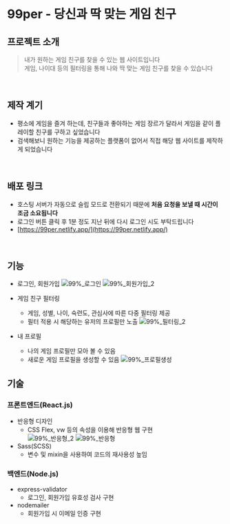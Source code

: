 # 99per - 당신과 딱 맞는 게임 친구
## 프로젝트 소개
> 내가 원하는 게임 친구를 찾을 수 있는 웹 사이트입니다  
> 게임, 나이대 등의 필터링을 통해 나와 딱 맞는 게임 친구를 찾을 수 있습니다  

<br/>

## 제작 계기
- 평소에 게임을 즐겨 하는데, 친구들과 좋아하는 게임 장르가 달라서 게임을 같이 플레이할 친구를 구하고 싶었습니다  
- 검색해보니 원하는 기능을 제공하는 플랫폼이 없어서 직접 해당 웹 사이트를 제작하게 되었습니다  

<br/>

## 배포 링크
- 호스팅 서버가 자동으로 슬립 모드로 전환되기 때문에 <strong>처음 요청을 보낼 때 시간이 조금 소요됩니다</strong>
- 로그인 버튼 클릭 후 1분 정도 지난 뒤에 다시 로그인 시도 부탁드립니다
- [https://99per.netlify.app/](https://99per.netlify.app/)

<br/>

## 기능
* 로그인, 회원가입
    ![99%_로그인](https://github.com/creamy-ocean/e-commerce/assets/93719660/dd4003fd-c648-4624-a027-dc469112fe8d)
    ![99%_회원가입_2](https://github.com/creamy-ocean/creamy-ocean/assets/93719660/169ba69d-eed0-4c21-92dc-5cbdd795935b)
  
* 게임 친구 필터링
  - 게임, 성별, 나이, 숙련도, 관심사에 따른 다중 필터링 제공
  - 필터 적용 시 해당하는 유저의 프로필만 노출
    ![99%_필터링_2](https://github.com/creamy-ocean/e-commerce/assets/93719660/0af3c01b-bfec-40ce-93c6-f8eb666eda06)
  
* 내 프로필
  - 나의 게임 프로필만 모아 볼 수 있음
  - 새로운 게임 프로필을 생성할 수 있음
    ![99%_프로필생성](https://github.com/creamy-ocean/e-commerce/assets/93719660/df65a452-9990-4a90-ab65-04538f2cf03a)

## 기술
### 프론트엔드(React.js)
* 반응형 디자인
  - CSS Flex, vw 등의 속성을 이용해 반응형 웹 구현  
  ![99%_반응형_2](https://github.com/creamy-ocean/e-commerce/assets/93719660/071a1645-a185-4d23-864a-6480061091eb)
  ![99%_반응형](https://github.com/creamy-ocean/e-commerce/assets/93719660/a603c664-0c72-4729-a489-a5db27ed0c50)
* Sass(SCSS)
  - 변수 및 mixin을 사용하여 코드의 재사용성 높임
  
### 백엔드(Node.js)
* express-validator
  - 로그인, 회원가입 유효성 검사 구현
* nodemailer
  - 회원가입 시 이메일 인증 구현
